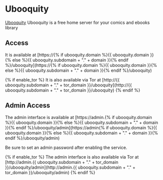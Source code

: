 # Ubooquity

[Ubooquity](https://vaemendis.net/ubooquity/) Ubooquity is a free home server for your comics and ebooks library

## Access

It is available at [https://{% if ubooquity.domain %}{{ ubooquity.domain }}{% else %}{{ ubooquity.subdomain + "." + domain }}{% endif %}/ubooquity](https://{% if ubooquity.domain %}{{ ubooquity.domain }}{% else %}{{ ubooquity.subdomain + "." + domain }}{% endif %}/ubooquity)

{% if enable_tor %}
It is also available via Tor at [http://{{ ubooquity.subdomain + "." + tor_domain }}/ubooquity](http://{{ ubooquity.subdomain + "." + tor_domain }}/ubooquity)
{% endif %}

## Admin Access

The admin interface is available at [https://admin.{% if ubooquity.domain %}{{ ubooquity.domain }}{% else %}{{ ubooquity.subdomain + "." + domain }}{% endif %}/ubooquity/admin](https://admin{% if ubooquity.domain %}{{ ubooquity.domain }}{% else %}{{ ubooquity.subdomain + "." + domain }}{% endif %}/ubooquity/admin)

Be sure to set an admin password after enabling the service.

{% if enable_tor %}
The admin interface is also available via Tor at [http://admin.{{ ubooquity.subdomain + "." + tor_domain }}/ubooquity/admin](http://admin.{{ ubooquity.subdomain + "." + tor_domain }}/ubooquity/admin)
{% endif %}
